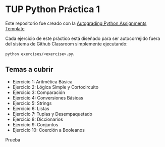 # TUP Python Práctica 1

Este repositorio fue creado con la [Autograding Python Assignments
Template](https://github.com/ELC/python-assignment-template)

Cada ejercicio de este práctico está diseñado para ser autocorrejido fuera del
sistema de Github Classroom simplemente ejecutando:

`python exercises/<exercise>.py`.

## Temas a cubrir

- Ejercicio 1: Aritmética Básica
- Ejercicio 2: Lógica Simple y Cortocircuito
- Ejercicio 3: Comparación
- Ejercicio 4: Conversiones Básicas
- Ejercicio 5: Strings
- Ejercicio 6: Listas
- Ejercicio 7: Tuplas y Desempaquetado
- Ejercicio 8: Diccionarios
- Ejercicio 9: Conjuntos
- Ejercicio 10: Coerción a Booleanos

Prueba
